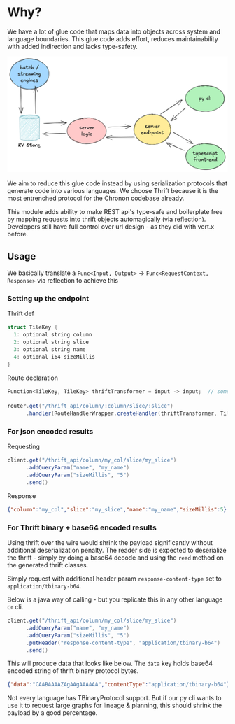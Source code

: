 # Why?

We have a lot of glue code that maps data into objects across system and language boundaries. 
This glue code adds effort, reduces maintainability with added indirection and lacks type-safety.

![img.png](img.png)

We aim to reduce this glue code instead by using serialization protocols that generate code
into various languages. We choose Thrift because it is the most entrenched protocol for the Chronon codebase already.

This module adds ability to make REST api's type-safe and boilerplate free by mapping requests into thrift objects
automagically (via reflection). Developers still have full control over url design - as they did with vert.x before.


## Usage

We basically translate a `Func<Input, Output>` -> `Func<RequestContext, Response>`  via reflection to achieve this

### Setting up the endpoint

Thrift def
```c
struct TileKey {
  1: optional string column
  2: optional string slice
  3: optional string name
  4: optional i64 sizeMillis
}
```


Route declaration
```java
Function<TileKey, TileKey> thriftTransformer = input -> input;  // some dummy function

router.get("/thrift_api/column/:column/slice/:slice")
      .handler(RouteHandlerWrapper.createHandler(thriftTransformer, TileKey.class));
```               

### For json encoded results

Requesting
```java
client.get("/thrift_api/column/my_col/slice/my_slice")
      .addQueryParam("name", "my_name")
      .addQueryParam("sizeMillis", "5")
      .send()
```

Response
```json
{"column":"my_col","slice":"my_slice","name":"my_name","sizeMillis":5}
```

### For Thrift binary + base64 encoded results

Using thrift over the wire would shrink the payload significantly without additional deserialization penalty.
The reader side is expected to deserialize the thrift - simply by doing a base64 decode and using the `read` method
on the generated thrift classes.


Simply request with additional header param `response-content-type` set to `application/tbinary-b64`.

Below is a java way of calling - but you replicate this in any other language or cli.

```java
client.get("/thrift_api/column/my_col/slice/my_slice")
      .addQueryParam("name", "my_name")
      .addQueryParam("sizeMillis", "5")
      .putHeader("response-content-type", "application/tbinary-b64")
      .send()
```

This will produce data that looks like below. 
The `data` key holds base64 encoded string of thrift binary protocol bytes.

```json
{"data":"CAABAAAAZAgAAgAAAAAA","contentType":"application/tbinary-b64"}
```

Not every language has TBinaryProtocol support. But if our py cli wants to use it to
request large graphs for lineage & planning, this should shrink the payload by a good percentage.

